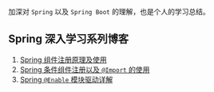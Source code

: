 加深对 `Spring` 以及 `Spring Boot` 的理解，也是个人的学习总结。

Spring 深入学习系列博客
---
1. [Spring 组件注册原理及使用](https://www.chenyangjie.com.cn/articles/2020/04/16/1587046127282.html)
2. [Spring 条件组件注册以及 `@Import` 的使用](https://www.chenyangjie.com.cn/articles/2020/04/18/1587217357772.html)
3. [Spring `@Enable` 模块驱动详解](https://www.chenyangjie.com.cn/articles/2020/04/19/1587266739252.html)
